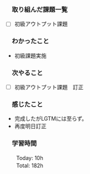 ### 　取り組んだ課題一覧
- [ ] 初級アウトプット課題
### 　わかったこと
* 初級課題実施
### 　次やること
- [ ] 初級アウトプット課題　訂正
### 　感じたこと
* 完成したがLGTMには至らず。
* 再度明日訂正
### 　学習時間
　　Today: 10h<br>
　　Total: 182h
